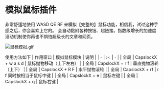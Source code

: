 # 模拟鼠标插件

非常舒适地使用 WASD QE RF 来模拟【完整的】鼠标功能，相信我，试过这种手感之后，你会喜欢上它的。
会自动黏附各种按钮、超链接。指数级增长的加速度滚动机制使你再也不惧怕超级长的文章和网页。

![鼠标模拟.gif](https://github.com/snomiao/CapslockX/raw/master/Modules/鼠标模拟.gif)

使用方法如下
| 作用窗口 | 模拟鼠标模块 | 说明 |
| - | :-: | - |
| 全局 | CapslockX + w a s d   | 鼠标抛物移动（上下左右）  |
| 全局 | CapslockX + r f       | 垂直抛物滚轮（上下）      |
| 全局 | CapslockX + R F       | 水平抛物滚轮             |
| 全局 | CapslockX + rf        | r f 同时按相当于鼠标中键 |
| 全局 | CapslockX + e         | 鼠标左键                 |
| 全局 | CapslockX + q         | 鼠标右键                 |

